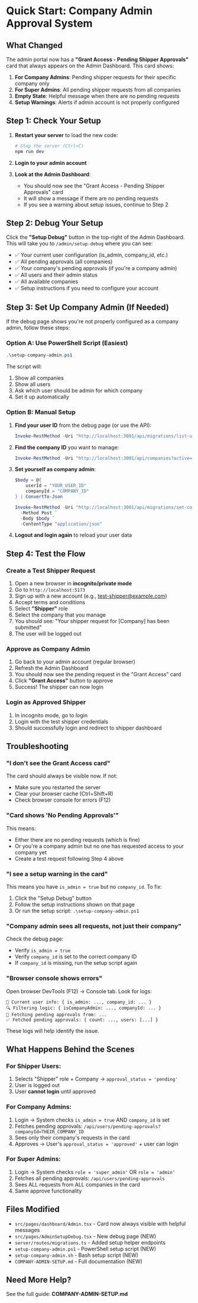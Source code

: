 # Quick Start: Company Admin Approval System

## What Changed

The admin portal now has a **"Grant Access - Pending Shipper Approvals"** card that always appears on the Admin Dashboard. This card shows:

1. **For Company Admins**: Pending shipper requests for their specific company only
2. **For Super Admins**: All pending shipper requests from all companies
3. **Empty State**: Helpful message when there are no pending requests
4. **Setup Warnings**: Alerts if admin account is not properly configured

## Step 1: Check Your Setup

1. **Restart your server** to load the new code:
   ```powershell
   # Stop the server (Ctrl+C)
   npm run dev
   ```

2. **Login to your admin account**

3. **Look at the Admin Dashboard**:
   - You should now see the "Grant Access - Pending Shipper Approvals" card
   - It will show a message if there are no pending requests
   - If you see a warning about setup issues, continue to Step 2

## Step 2: Debug Your Setup

Click the **"Setup Debug"** button in the top-right of the Admin Dashboard. This will take you to `/admin/setup-debug` where you can see:

- ✅ Your current user configuration (is_admin, company_id, etc.)
- ✅ All pending approvals (all companies)
- ✅ Your company's pending approvals (if you're a company admin)
- ✅ All users and their admin status
- ✅ All available companies
- ✅ Setup instructions if you need to configure your account

## Step 3: Set Up Company Admin (If Needed)

If the debug page shows you're not properly configured as a company admin, follow these steps:

### Option A: Use PowerShell Script (Easiest)

```powershell
.\setup-company-admin.ps1
```

The script will:
1. Show all companies
2. Show all users
3. Ask which user should be admin for which company
4. Set it up automatically

### Option B: Manual Setup

1. **Find your user ID** from the debug page (or use the API):
   ```powershell
   Invoke-RestMethod -Uri "http://localhost:3001/api/migrations/list-users"
   ```

2. **Find the company ID** you want to manage:
   ```powershell
   Invoke-RestMethod -Uri "http://localhost:3001/api/companies?active=true"
   ```

3. **Set yourself as company admin**:
   ```powershell
   $body = @{
       userId = "YOUR_USER_ID"
       companyId = "COMPANY_ID"
   } | ConvertTo-Json

   Invoke-RestMethod -Uri "http://localhost:3001/api/migrations/set-company-admin" `
     -Method Post `
     -Body $body `
     -ContentType "application/json"
   ```

4. **Logout and login again** to reload your user data

## Step 4: Test the Flow

### Create a Test Shipper Request

1. Open a new browser in **incognito/private mode**
2. Go to `http://localhost:5173`
3. Sign up with a new account (e.g., test-shipper@example.com)
4. Accept terms and conditions
5. Select **"Shipper"** role
6. Select the company that you manage
7. You should see: "Your shipper request for [Company] has been submitted"
8. The user will be logged out

### Approve as Company Admin

1. Go back to your admin account (regular browser)
2. Refresh the Admin Dashboard
3. You should now see the pending request in the "Grant Access" card
4. Click **"Grant Access"** button to approve
5. Success! The shipper can now login

### Login as Approved Shipper

1. In incognito mode, go to login
2. Login with the test shipper credentials
3. Should successfully login and redirect to shipper dashboard

## Troubleshooting

### "I don't see the Grant Access card"

The card should always be visible now. If not:
- Make sure you restarted the server
- Clear your browser cache (Ctrl+Shift+R)
- Check browser console for errors (F12)

### "Card shows 'No Pending Approvals'"

This means:
- Either there are no pending requests (which is fine)
- Or you're a company admin but no one has requested access to your company yet
- Create a test request following Step 4 above

### "I see a setup warning in the card"

This means you have `is_admin = true` but no `company_id`. To fix:
1. Click the "Setup Debug" button
2. Follow the setup instructions shown on that page
3. Or run the setup script: `.\setup-company-admin.ps1`

### "Company admin sees all requests, not just their company"

Check the debug page:
- Verify `is_admin = true`
- Verify `company_id` is set to the correct company ID
- If `company_id` is missing, run the setup script again

### "Browser console shows errors"

Open browser DevTools (F12) → Console tab. Look for logs:
```
👤 Current user info: { is_admin: ..., company_id: ... }
🔍 Filtering logic: { isCompanyAdmin: ..., companyId: ... }
📡 Fetching pending approvals from: ...
✅ Fetched pending approvals: { count: ..., users: [...] }
```

These logs will help identify the issue.

## What Happens Behind the Scenes

### For Shipper Users:
1. Selects "Shipper" role + Company → `approval_status = 'pending'`
2. User is logged out
3. User **cannot login** until approved

### For Company Admins:
1. Login → System checks `is_admin = true` AND `company_id` is set
2. Fetches pending approvals: `/api/users/pending-approvals?companyId=THEIR_COMPANY_ID`
3. Sees only their company's requests in the card
4. Approves → User's `approval_status = 'approved'` + user can login

### For Super Admins:
1. Login → System checks `role = 'super_admin'` OR `role = 'admin'`
2. Fetches all pending approvals: `/api/users/pending-approvals`
3. Sees ALL requests from ALL companies in the card
4. Same approve functionality

## Files Modified

- `src/pages/dashboard/Admin.tsx` - Card now always visible with helpful messages
- `src/pages/AdminSetupDebug.tsx` - New debug page (NEW)
- `server/routes/migrations.ts` - Added setup helper endpoints
- `setup-company-admin.ps1` - PowerShell setup script (NEW)
- `setup-company-admin.sh` - Bash setup script (NEW)
- `COMPANY-ADMIN-SETUP.md` - Full documentation (NEW)

## Need More Help?

See the full guide: **COMPANY-ADMIN-SETUP.md**
